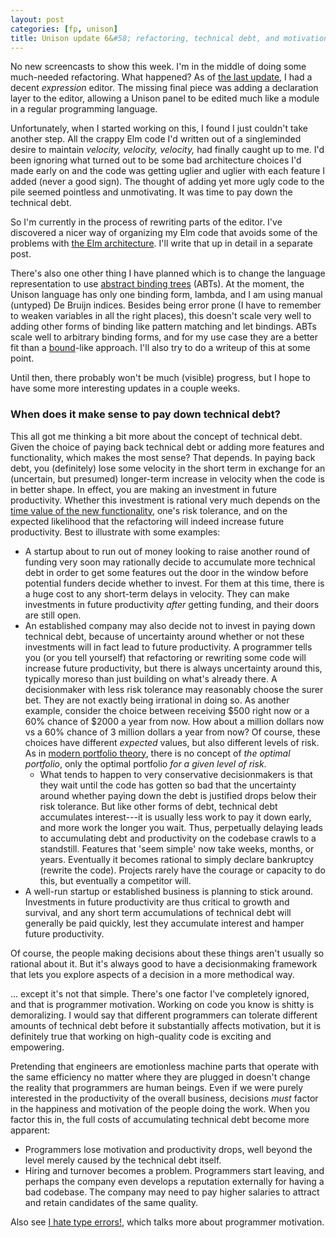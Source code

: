 ```yaml
---
layout: post
categories: [fp, unison]
title: Unison update 6&#58; refactoring, technical debt, and motivation
---
```


No new screencasts to show this week. I'm in the middle of doing some much-needed refactoring. What happened? As of [the last update](/2015-03-17/unison-update5.html), I had a decent  _expression_ editor. The missing final piece was adding a declaration layer to the editor, allowing a Unison panel to be edited much like a module in a regular programming language.

Unfortunately, when I started working on this, I found I just couldn't take another step. All the crappy Elm code I'd written out of a singleminded desire to maintain _velocity, velocity, velocity,_ had finally caught up to me. I'd been ignoring what turned out to be some bad architecture choices I'd made early on and the code was getting uglier and uglier with each feature I added (never a good sign). The thought of adding yet more ugly code to the pile seemed pointless and unmotivating. It was time to pay down the technical debt.

So I'm currently in the process of rewriting parts of the editor. I've discovered a nicer way of organizing my Elm code that avoids some of the problems with [the Elm architecture](https://github.com/evancz/elm-architecture-tutorial). I'll write that up in detail in a separate post.

There's also one other thing I have planned which is to change the language representation to use [abstract binding trees](http://semantic-domain.blogspot.co.uk/2015/03/abstract-binding-trees.html) (ABTs). At the moment, the Unison language has only one binding form, lambda, and I am using manual (untyped) De Bruijn indices. Besides being error prone (I have to remember to weaken variables in all the right places), this doesn't scale very well to adding other forms of binding like pattern matching and let bindings. ABTs scale well to arbitrary binding forms, and for my use case they are a better fit than a [bound](https://hackage.haskell.org/package/bound)-like approach. I'll also try to do a writeup of this at some point.

Until then, there probably won't be much (visible) progress, but I hope to have some more interesting updates in a couple weeks.

### <a id="technical-debt"/> When does it make sense to pay down technical debt?

This all got me thinking a bit more about the concept of technical debt. Given the choice of paying back technical debt or adding more features and functionality, which makes the most sense? That depends. In paying back debt, you (definitely) lose some velocity in the short term in exchange for an (uncertain, but presumed) longer-term increase in velocity when the code is in better shape. In effect, you are making an investment in future productivity. Whether this investment is rational very much depends on the [time value of the new functionality](http://en.wikipedia.org/wiki/Time_value_of_money), one's risk tolerance, and on the expected likelihood that the refactoring will indeed increase future productivity. Best to illustrate with some examples:

* A startup about to run out of money looking to raise another round of funding very soon may rationally decide to accumulate more technical debt in order to get some features out the door in the window before potential funders decide whether to invest. For them at this time, there is a huge cost to any short-term delays in velocity. They can make investments in future productivity _after_ getting funding, and their doors are still open.
* An established company may also decide not to invest in paying down technical debt, because of uncertainty around whether or not these investments will in fact lead to future productivity. A programmer tells you (or you tell yourself) that refactoring or rewriting some code will increase future productivity, but there is always uncertainty around this, typically moreso than just building on what's already there. A decisionmaker with less risk tolerance may reasonably choose the surer bet. They are not exactly being irrational in doing so. As another example, consider the choice between receiving $500 right now or a 60% chance of $2000 a year from now. How about a million dollars now vs a 60% chance of 3 million dollars a year from now? Of course, these choices have different _expected_ values, but also different levels of risk. As in [modern portfolio theory](http://en.wikipedia.org/wiki/Modern_portfolio_theory), there is no concept of _the optimal portfolio_, only the optimal portfolio _for a given level of risk_.
    * What tends to happen to very conservative decisionmakers is that they wait until the code has gotten so bad that the uncertainty around whether paying down the debt is justified drops below their risk tolerance. But like other forms of debt, technical debt accumulates interest---it is usually less work to pay it down early, and more work the longer you wait. Thus, perpetually delaying leads to accumulating debt and productivity on the codebase crawls to a standstill. Features that 'seem simple' now take weeks, months, or years. Eventually it becomes rational to simply declare bankruptcy (rewrite the code). Projects rarely have the courage or capacity to do this, but eventually a competitor will.
* A well-run startup or established business is planning to stick around. Investments in future productivity are thus critical to growth and survival, and any short term accumulations of technical debt will generally be paid quickly, lest they accumulate interest and hamper future productivity.

Of course, the people making decisions about these things aren't usually so rational about it. But it's always good to have a decisionmaking framework that lets you explore aspects of a decision in a more methodical way.

... except it's not that simple. There's one factor I've completely ignored, and that is programmer motivation. Working on code you know is shitty is demoralizing. I would say that different programmers can tolerate different amounts of technical debt before it substantially affects motivation, but it is definitely true that working on high-quality code is exciting and empowering.

Pretending that engineers are emotionless machine parts that operate with the same efficiency no matter where they are plugged in doesn't change the reality that programmers are human beings. Even if we were purely interested in the productivity of the overall business, decisions _must_ factor in the happiness and motivation of the people doing the work. When you factor this in, the full costs of accumulating technical debt become more apparent:

* Programmers lose motivation and productivity drops, well beyond the level merely caused by the technical debt itself.
* Hiring and turnover becomes a problem. Programmers start leaving, and perhaps the company even develops a reputation externally for having a bad codebase. The company may need to pay higher salaries to attract and retain candidates of the same quality.

Also see [I hate type errors!](/2015-03-26/type-errors.html), which talks more about programmer motivation.
